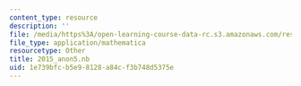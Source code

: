 ```yaml
---
content_type: resource
description: ''
file: /media/https%3A/open-learning-course-data-rc.s3.amazonaws.com/res-3-004-visualizing-materials-science-fall-2017/1e739bfcb5e98128a84cf3b748d5375e_2015_anon5.nb
file_type: application/mathematica
resourcetype: Other
title: 2015_anon5.nb
uid: 1e739bfc-b5e9-8128-a84c-f3b748d5375e
---
```

